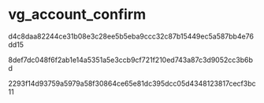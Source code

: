 # vg_account_confirm
d4c8daa82244ce31b08e3c28ee5b5eba9ccc32c87b15449ec5a587bb4e76dd15

8def7dc048f6f2ab1e14a5351a5e3ccb9cf721f210ed743a87c3d9052cc3b6bd

2293f14d93759a5979a58f30864ce65e81dc395dcc05d4348123817cecf3bc11
